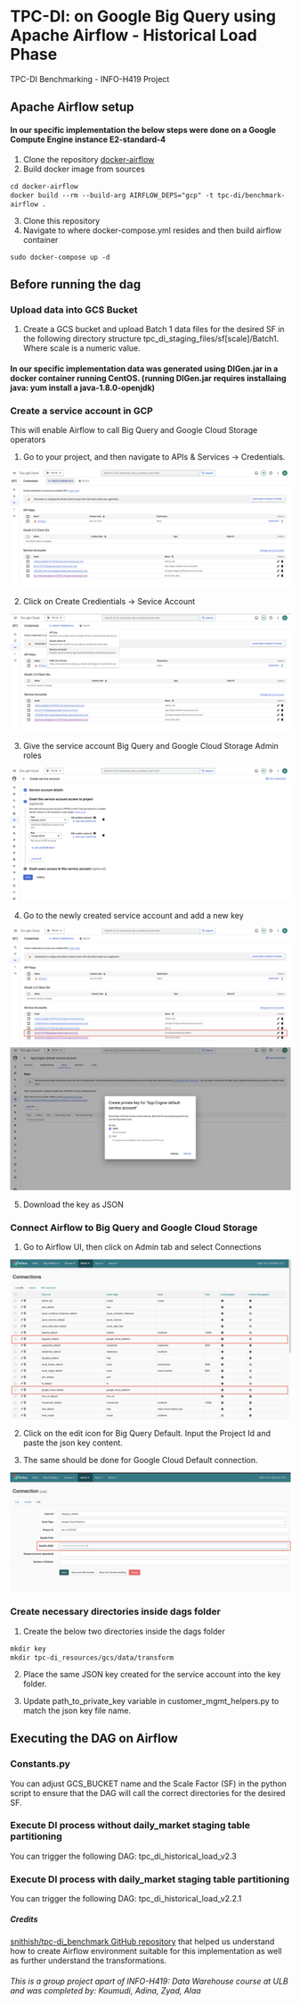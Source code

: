 # TPC-DI: on Google Big Query using Apache Airflow - Historical Load Phase 
TPC-DI Benchmarking - INFO-H419 Project

## Apache Airflow setup

#### In our specific implementation the below steps were done on a Google Compute Engine instance E2-standard-4 

1. Clone the repository [docker-airflow](https://github.com/puckel/docker-airflow)
2. Build docker image from sources 
```console 
cd docker-airflow
docker build --rm --build-arg AIRFLOW_DEPS="gcp" -t tpc-di/benchmark-airflow .
```
3. Clone this repository
4. Navigate to where docker-compose.yml resides and then build airflow container
```console 
sudo docker-compose up -d 
```
## Before running the dag

### Upload data into GCS Bucket 

1. Create a GCS bucket and upload Batch 1 data files for the desired SF in the following directory structure tpc_di_staging_files/sf[scale]/Batch1. Where scale is a numeric value. 

#### In our specific implementation data was generated using DIGen.jar in a docker container running CentOS. (running DIGen.jar requires installaing java: yum install a java-1.8.0-openjdk)

### Create a service account in GCP 

This will enable Airflow to call Big Query and Google Cloud Storage operators

1. Go to your project, and then navigate to APIs & Services -> Credentials. 

![](images/create_credentials1.png)

2. Click on Create Credientials -> Sevice Account 

![](images/create_credentials2.png)

3. Give the service account Big Query and Google Cloud Storage Admin roles 

![](images/create_credentials3_roles.png)

4. Go to the newly created service account and add a new key

![](images/create_keys1.png)
![](images/create_keys2_add_key_json.png)

5. Download the key as JSON 

### Connect Airflow to Big Query and Google Cloud Storage 

1. Go to Airflow UI, then click on Admin tab and select Connections

![](images/connect_airflow_to_gcs_bq.png)

2. Click on the edit icon for Big Query Default. Input the Project Id and paste the json key content. 

3. The same should be done for Google Cloud Default connection. 

![](images/connect_airflow_to_gcs_bq2.png)

### Create necessary directories inside dags folder

1. Create the below two directories inside the dags folder 

```console
mkdir key 
mkdir tpc-di_resources/gcs/data/transform
```

2. Place the same JSON key created for the service account into the key folder. 

3. Update path_to_private_key variable in customer_mgmt_helpers.py to match the json key file name. 

## Executing the DAG on Airflow 

### Constants.py 

You can adjust GCS_BUCKET name and the Scale Factor (SF) in the python script to ensure that the DAG will call the correct directories for the desired SF. 

### Execute DI process without daily_market staging table partitioning

You can trigger the following DAG: tpc_di_historical_load_v2.3

### Execute DI process with daily_market staging table partitioning

You can trigger the following DAG: tpc_di_historical_load_v2.2.1

##### Credits
[snithish/tpc-di_benchmark GitHub repository](https://github.com/snithish/tpc-di_benchmark) that helped us understand how to create Airflow environment suitable for this implementation as well as further understand the transformations.

###### This is a group project apart of INFO-H419: Data Warehouse course at ULB and was completed by: Koumudi, Adina, Zyad, Alaa






